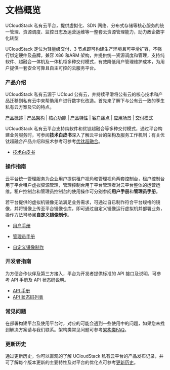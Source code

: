 # 文档概览

UCloudStack 私有云平台，提供虚拟化、SDN 网络、分布式存储等核心服务的统一管理、资源调度、监控日志及运营运维等一整套云资源管理能力，助力政企数字化转型

UCloudStack 定位为轻量级交付，3 节点即可构建生产环境且可平滑扩容，不强行绑定硬件及品牌，兼容 X86 和ARM 架构，并提供统一资源调度和管理，支持纯软件、超融合一体机及一体机柜多种交付模式，有效降低用户管理维护成本，为用户提供一套安全可靠且自主可控的云服务平台。

### 产品介绍

UCloudStack 私有云源于 UCloud 公有云，并持续平滑将公有云的核心技术和产品迁移到私有云中来帮助用户进行数字化改造。首先来了解下与公有云一致的孪生私有云方案及它的特点。

[产品概述](/UCloudStack_v2.x/introduction/README.md)   |   [产品架构](/UCloudStack_v2.x/introduction/arch.md) |  [核心功能](/UCloudStack_v2.x/introduction/features.md)  |  [产品特性](/UCloudStack_v2.x/introduction/advantages.md)   |   [客户痛点](/UCloudStack_v2.x/introduction/painpoint.md) |  [应用场景](/UCloudStack_v2.x/introduction/scenario.md)  |  [交付模式](/UCloudStack_v2.x/introduction/deliver.md)  

UCloudStack 私有云平台支持纯软件和优钛超融合等多种交付模式，通过平台构建业务服务时，可参阅**技术白皮书**深入了解云平台的架构及服务工作机制；有关优钛超融合产品介绍和技术参考可参考[优钛超融合](https://www.ucloud.cn/site/product/utrion.html)。

* [技术白皮书](/UCloudStack_v2.x/techwhitepaper/README.md)    


### 操作指南

云平台统一管理服务为企业用户提供租户视角和管理视角两套控制台，租户控制台用于平台租户虚拟资源管理，管理控制台用于平台管理者对云平台整体的运营运维。租户控制台和管理员控制台的使用操作可分别参阅**用户手册**和**管理员手册**。

若平台提供的虚拟机镜像无法满足业务需求，可通过自已制作符合平台规格的镜像，并将镜像上传至平台镜像仓库，即可通过自定义镜像运行虚拟机并部署业务，操作方法可参阅[**自定义镜像制作**](/UCloudStack_v2.x/customimage/README.md)。

* [用户手册](/UCloudStack_v2.x/userguide/README.md)  

* [管理员手册](/UCloudStack_v2.x/adminguide/README.md)  

* [自定义镜像制作](/UCloudStack_v2.x/customimage/README.md)

### 开发者指南

为方便合作伙伴及第三方接入，平台为开发者提供标准的 API 接口及说明，可参考 API 手册及 API 状态码说明。
* [API 手册](/UCloudStack_v2.x/apiguide/README.md) 
* [API 状态码列表](/UCloudStack_v2.x/apiretcode/README.md)

### 常见问题

在部署构建平台及使用平台时，对应的可能会遇到一些使用中的问题，如果您未找到解决方案请与我们联系。架构类常见问题可参考[架构类FAQ](/UCloudStack_v2.x/faq.md)。

### 更新历史

通过更新历史，你可以直观的了解 UCloudStack 私有云平台的产品发布记录，并可了解每个版本更新的主要特性及对平台的优化点可参考[更新历史](/UCloudStack_v2.x/changelog/README.md)。



